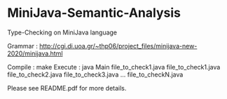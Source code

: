 # MiniJava-Semantic-Analysis
Type-Checking on MiniJava language

Grammar : http://cgi.di.uoa.gr/~thp06/project_files/minijava-new-2020/minijava.html

Compile : make
Execute : java Main file_to_check1.java file_to_check1.java file_to_check2.java file_to_check3.java ... file_to_checkN.java 

Please see README.pdf for more details.
